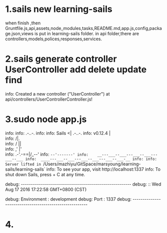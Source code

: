 #

#


# 1.sails new learning-sails
   when finish ,then Gruntfile.js,api,assets,node_modules,tasks,README.md,app.js,config,package.json,views is put in learning-sails folder.
   in api folder,there are controllers,models,polices,responses,services.

# 2.sails generate controller UserController add delete update find
info: Created a new controller ("UserController") at api/controllers/UserControllerController.js!

# 3.sudo node app.js
info:
info:                .-..-.
info:
info:    Sails              <|    .-..-.
info:    v0.12.4             |\
info:                       /|.\
info:                      / || \
info:                    ,'  |'  \
info:                 .-'.-==|/_--'
info:                 `--'-------'
info:    __---___--___---___--___---___--___
info:  ____---___--___---___--___---___--___-__
info:
info: Server lifted in `/Users/mazhiyu/GitSpace/marsyoung/learning-sails/learning-sails`
info: To see your app, visit http://localhost:1337
info: To shut down Sails, press <CTRL> + C at any time.

debug: -------------------------------------------------------
debug: :: Wed Aug 17 2016 17:22:58 GMT+0800 (CST)

debug: Environment : development
debug: Port        : 1337
debug: -------------------------------------------------------




# 4.

